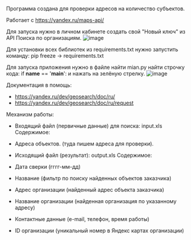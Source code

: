 Программа создана для проверки адресов на количество субъектов.

Работает с https://yandex.ru/maps-api/

Для запуска нужно в личном кабинете создать свой "Новый ключ" из API Поиска по организациям.
![image](https://github.com/OlegEgoism/map_api/assets/81327146/2f268fb6-768d-49bf-a7f6-765a0c5b51dc)

Для установки всех библиотек из requirements.txt нужно запустить команду: pip freeze -> requirements.txt

Для запуска приложения нужно в файле найти mian.py найти строчку кода: if __name__ == '__main__': и нажать на зелёную стрелку.
![image](https://github.com/OlegEgoism/map_api/assets/81327146/4566df7a-1dde-4df2-a1dc-7cd47a548ff2)

Документация в помощь:
- https://yandex.ru/dev/geosearch/doc/ru/
- https://yandex.ru/dev/geosearch/doc/ru/request


Механизм работы:
- Входящий файл (первичные данные) для поиска: input.xls
Содержимое:
- Адреса объектов. (туда пишем адреса для проверки).

  
- Исходящий файл (результат): output.xls
Содержимое:
- Дата сверки (гггг-мм-дд)
- Название (фильтр по поиску найденных объектов заказчика)
- Адрес организации (найденный адрес объекта заказчика)
- Название организации (найденная организация по указанному адресу)
- Контактные данные (e-mail, телефон, время работы)
- ID организации (уникальный номер в Яндекс картах организации)
